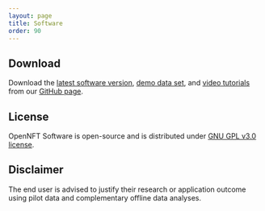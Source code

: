 ```yaml
---
layout: page
title: Software
order: 90
---
```


## Download
Download the [latest software version](https://github.com/OpenNFT/OpenNFT), [demo data set](https://github.com/OpenNFT/OpenNFT_Demo/releases), and [video tutorials](https://github.com/OpenNFT/OpenNFT_VideoTutorials/releases) from our [GitHub page](https://github.com/OpenNFT).

## License
OpenNFT Software is open-source and is distributed under [GNU GPL v3.0 license](https://github.com/OpenNFT/OpenNFT/blob/master/LICENSE).

## Disclaimer
The end user is advised to justify their research or application outcome using pilot data and complementary offline data analyses.
